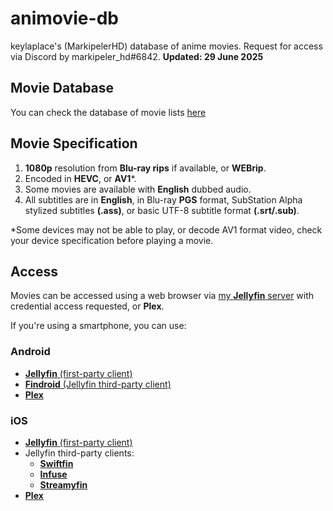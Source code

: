 # animovie-db
keylaplace's (MarkipelerHD) database of anime movies. Request for access via Discord by markipeler_hd#6842.
**Updated: 29 June 2025**
## Movie Database
You can check the database of movie lists [here](animovie-db.md)
## Movie Specification
1. **1080p** resolution from **Blu-ray rips** if available, or **WEBrip**.
2. Encoded in **HEVC**, or **AV1***.
3. Some movies are available with **English** dubbed audio.
4. All subtitles are in **English**, in Blu-ray **PGS** format, SubStation Alpha stylized subtitles **(.ass)**, or basic UTF-8 subtitle format **(.srt/.sub)**.

*Some devices may not be able to play, or decode AV1 format video, check your device specification before playing a movie.
## Access
Movies can be accessed using a web browser via [my **Jellyfin** server](https://keylaplace.palawan.usbx.me/jellyfin/web/index.html#!/home.html) with credential access requested, or **Plex**.

If you're using a smartphone, you can use:
### Android
+ [**Jellyfin** (first-party client)](https://play.google.com/store/apps/details?id=org.jellyfin.mobile&hl=en)
+ [**Findroid** (Jellyfin third-party client)](https://play.google.com/store/apps/details?id=dev.jdtech.jellyfin&hl=id)
+ [**Plex**](https://play.google.com/store/apps/details?id=com.plexapp.android&hl=en)

### iOS
+ [**Jellyfin** (first-party client)](https://apps.apple.com/us/app/jellyfin-mobile/id1480192618)
+ Jellyfin third-party clients:
  - [**Swiftfin**](https://apps.apple.com/us/app/swiftfin/id1604098728)
  - [**Infuse**](https://apps.apple.com/us/app/infuse/id1136220934)
  - [**Streamyfin**](https://apps.apple.com/us/app/streamyfin/id6593660679)
+ [**Plex**](https://apps.apple.com/us/app/plex-watch-live-tv-and-movies/id383457673)

